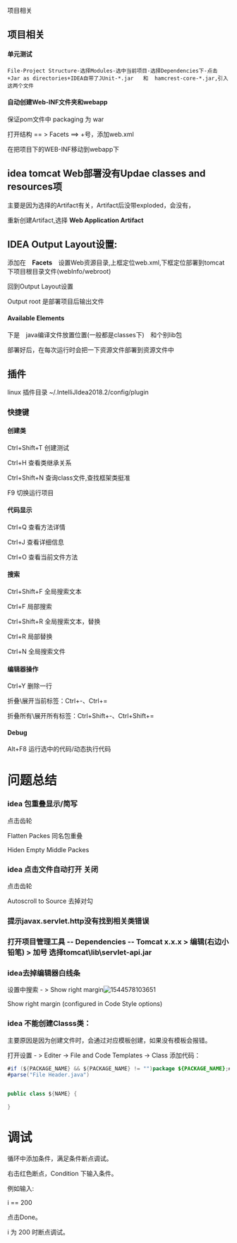 项目相关

## 项目相关

#### 单元测试

	File-Project Structure-选择Modules-选中当前项目-选择Dependencies下-点击+Jar as directories+IDEA自带了JUnit-*.jar   和  hamcrest-core-*.jar,引入这两个文件

#### 自动创建Web-INF文件夹和webapp

保证pom文件中  packaging 为 war

打开结构 == > Facets ==> +号，添加web.xml

在把项目下的WEB-INF移动到webapp下

## idea tomcat Web部署没有Updae classes and resources项

主要是因为选择的Artifact有关，Artifact后没带exploded，会没有，

重新创建Artifact,选择 **Web Application Artifact**



## IDEA Output Layout设置:

添加在　**Facets**　设置Web资源目录,上框定位web.xml,下框定位部署到tomcat下项目根目录文件(webInfo/webroot)

回到Output Layout设置

Output root		是部署项目后输出文件

#### Available Elements

下是　java编译文件放置位置(一般都是classes下)　和个别lib包

部署好后，在每次运行时会把一下资源文件部署到资源文件中

## 插件

linux 插件目录 ~/.IntelliJIdea2018.2/config/plugin

### 快捷键

#### 创建类

Ctrl+Shift+T		创建测试

Ctrl+H			查看类继承关系

Ctrl+Shift+N		查询class文件,查找框架类挺准

F9				切换运行项目

#### 代码显示

Ctrl+Q				查看方法详情

Ctrl+J				查看详细信息

Ctrl+O				查看当前文件方法

#### 搜索

Ctrl+Shift+F 全局搜索文本

Ctrl+F	局部搜索

Ctrl+Shift+R	全局搜索文本，替换

Ctrl+R	局部替换

Ctrl+N		全局搜索文件

#### 编辑器操作

Ctrl+Y	删除一行

折叠\展开当前标签：Ctrl+-、Ctrl+=

折叠所有\展开所有标签：Ctrl+Shift+-、Ctrl+Shift+=



#### Debug

Alt+F8	运行选中的代码/动态执行代码

# 问题总结

###  idea 包重叠显示/简写

点击齿轮

Flatten Packes		同名包重叠

Hiden Empty Middle Packes

### idea 点击文件自动打开 关闭

点击齿轮

Autoscroll to Source		去掉对勾

### 提示javax.servlet.http没有找到相关类错误

### 打开项目管理工具 -- 	Dependencies -- Tomcat x.x.x   > 编辑(右边小铅笔)  > 加号  选择tomcat\lib\servlet-api.jar	


### idea去掉编辑器白线条

设置中搜索 - > Show right margin![1544578103651](/root/.config/Typora/typora-user-images/1544578103651.png)

Show right margin (configured in Code Style options)

### idea 不能创建Classs类：

主要原因是因为创建文件时，会通过对应模板创建，如果没有模板会报错。

打开设置 - > Editer -> File and Code Templates -> Class 添加代码：

```java
#if (${PACKAGE_NAME} && ${PACKAGE_NAME} != "")package ${PACKAGE_NAME};#end
#parse("File Header.java")


public class ${NAME} {
    
}
```

# 调试

循环中添加条件，满足条件断点调试。

右击红色断点，Condition 下输入条件。

例如输入:

i == 200

点击Done。

i 为 200 时断点调试。